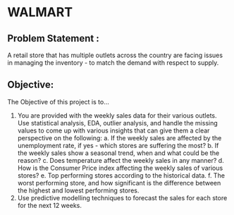 # WALMART

## Problem Statement : 
A retail store that has multiple outlets across the country are facing issues in managing the inventory - to match the demand with respect to supply.

## Objective:
The Objective of this project is to…
1. You are provided with the weekly sales data for their various outlets. Use 
statistical analysis, EDA, outlier analysis, and handle the missing values to come 
up with various insights that can give them a clear perspective on the 
following:
a. If the weekly sales are affected by the unemployment rate, if yes - which 
stores are suffering the most?
b. If the weekly sales show a seasonal trend, when and what could be the 
reason?
c. Does temperature affect the weekly sales in any manner?
d. How is the Consumer Price index affecting the weekly sales of various 
stores?
e. Top performing stores according to the historical data. 
f. The worst performing store, and how significant is the difference between 
the highest and lowest performing stores. 
2. Use predictive modelling techniques to forecast the sales for each store for 
the next 12 weeks.
